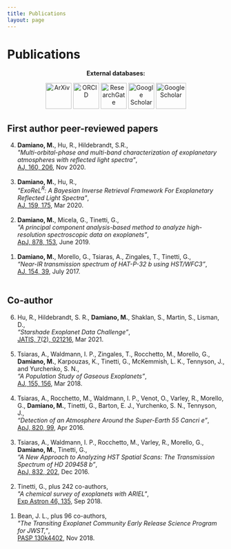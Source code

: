 ```yaml
---
title: Publications
layout: page
---
```


<h1>Publications</h1>

<center><strong>External databases:</strong> 

<p>
<a href="https://arxiv.org/search/?searchtype=author&query=Damiano%2C+M" target="_blank"><img src="https://encrypted-tbn0.gstatic.com/images?q=tbn:ANd9GcQvibDYTWDou1-p1oSjDglGCCgKMXYgqm6eQyqcXrV8iIiw69Ka" height=" 60" width=" 60" title="ArXiv" /></a>
<a href="https://orcid.org/0000-0002-1830-8260" target="_blank"><img src="https://s3-eu-west-1.amazonaws.com/ppreviews-orcid-012943482134916/8439047/thumb.png" height=" 60" width=" 60" title="ORCID" /></a>
<a href="https://www.researchgate.net/profile/Mario_Damiano2" target="_blank"><img src="https://www.researchgate.net/favicon-96x96.png" height=" 60" width=" 60" title="ResearchGate" /></a>
<a href="https://scholar.google.co.uk/citations?hl=en&user=UQIVvi0AAAAJ&view_op=list_works&gmla=AJsN-F4k2qktMtIOVyu11XecYm54E4SCf8bNBsGlzsYQH9MIzTlvyUJvptL-WXPp6eXCerC5fo12OewI4n4EvkGc4bq-cnEPpfENDr7O5XzwLSOO3XQrYAY" target="_blank"><img src="https://11eahk451t3g2es8u53czolt39w-wpengine.netdna-ssl.com/wp-content/uploads/2018/11/google-scholar.png" height=" 60" width=" 60" title="Google Scholar" /></a>
<a href="https://ui.adsabs.harvard.edu/search/filter_database_fq_database=AND&filter_database_fq_database=database%3A%22astronomy%22&fq=%7B!type%3Daqp%20v%3D%24fq_database%7D&fq_database=(database%3A%22astronomy%22)&p_=0&q=author%3A%22Damiano%2C%20Mario%22&sort=date%20desc%2C%20bibcode%20desc" target="_blank"><img src="https://encrypted-tbn0.gstatic.com/images?q=tbn:ANd9GcQj7oeBd-zcmgFP18z1PpqppgLY0FqPvqD0H9R1Q6zMXVBW-GRF" height=" 60" width=" 70" title="Google Scholar" /></a>
</p></center>

<h2>First author peer-reviewed papers</h2>

<ol reversed>
    <li><strong>Damiano, M.</strong>, Hu, R., Hildebrandt, S.R.,
	    <br /><i>"Multi-orbital-phase and multi-band characterization of exoplanetary atmospheres with reflected light spectra"</i>, 
	    <br /><a href="https://iopscience.iop.org/article/10.3847/1538-3881/abb76a/">AJ, 160, 206</a>, Nov 2020.
	    <br /><br /></li>
    <li><strong>Damiano, M.</strong>, Hu, R.,
	    <br /><i>"ExoReL<sup>R</sup>: A Bayesian Inverse Retrieval Framework For Exoplanetary Reflected Light Spectra"</i>, 
	    <br /><a href="https://doi.org/10.3847/1538-3881/ab79a5">AJ, 159, 175</a>, Mar 2020.
	    <br /><br /></li>
	<li><strong>Damiano, M.</strong>, Micela, G., Tinetti, G.,
	    <br /><i>"A principal component analysis-based method to analyze high-resolution spectroscopic data on exoplanets”</i>, 
	    <br /><a href="https://iopscience.iop.org/article/10.3847/1538-4357/ab22b2">ApJ, 878, 153</a>, June 2019.
	    <br /><br /></li>
	<li><strong>Damiano, M.</strong>, Morello, G., Tsiaras, A., Zingales, T., Tinetti, G., 
	    <br /><i>“Near-IR transmission spectrum of HAT-P-32 b using HST/WFC3”</i>, 
	    <br /><a href="https://doi.org/10.3847/1538-3881/aa738b">AJ, 154, 39</a>, July 2017.
	    <br /><br /></li>
</ol>

<h2>Co-author</h2>

<ol reversed>
    <li>Hu, R., Hildebrandt, S. R., <strong>Damiano, M.</strong>, Shaklan, S.,  Martin, S., Lisman, D., 
	    <br /><i>“Starshade Exoplanet Data Challenge”</i>, 
	    <br /><a href="https://doi.org/10.1117/1.JATIS.7.2.021216">JATIS, 7(2), 021216</a>, Mar 2021.
	    <br /><br /></li>
	<li>Tsiaras, A., Waldmann, I. P., Zingales, T., Rocchetto, M., Morello, G., <strong>Damiano, M.</strong>, Karpouzas, K., Tinetti, G., McKemmish, L. K., Tennyson, J., and Yurchenko, S. N., 
	    <br /><i>“A Population Study of Gaseous Exoplanets”</i>, 
	    <br /><a href="https://doi.org/10.3847/1538-3881/aaaf75">AJ, 155, 156</a>, Mar 2018.
	    <br /><br /></li>
	<li>Tsiaras, A., Rocchetto, M., Waldmann, I. P., Venot, O., Varley, R., Morello, G., <strong>Damiano, M.</strong>, Tinetti, G., Barton, E. J., Yurchenko, S. N., Tennyson, J., 
	    <br /><i>“Detection of an Atmosphere Around the Super-Earth 55 Cancri e”</i>, 
	    <br /><a href="https://doi.org/10.3847/0004-637X/820/2/99">ApJ, 820, 99</a>, Apr 2016.
	    <br /><br /></li>
	<li>Tsiaras, A., Waldmann, I. P., Rocchetto, M., Varley, R., Morello, G., <strong>Damiano, M.</strong>, Tinetti, G., 
	    <br /><i>“A New Approach to Analyzing HST Spatial Scans: The Transmission Spectrum of HD 209458 b”</i>, 
	    <br /><a href="https://doi.org/10.3847/0004-637X/832/2/202">ApJ, 832, 202</a>, Dec 2016.
	    <br /><br /></li>
	<li>Tinetti, G., plus 242 co-authors,
	    <br /><i>"A chemical survey of exoplanets with ARIEL"</i>,
	    <br /><a href="https://dx.doi.org/10.1007/s10686-018-9598-x">Exp Astron 46, 135</a>, Sep 2018.
	    <br /><br /></li>
	<li>Bean, J. L., plus 96 co-authors,
	    <br /><i>"The Transiting Exoplanet Community Early Release Science Program for JWST,"</i>,
	    <br /><a href="https://iopscience.iop.org/article/10.1088/1538-3873/aadbf3">PASP 130k4402</a>, Nov 2018.
	    <br /><br /></li>
</ol>
